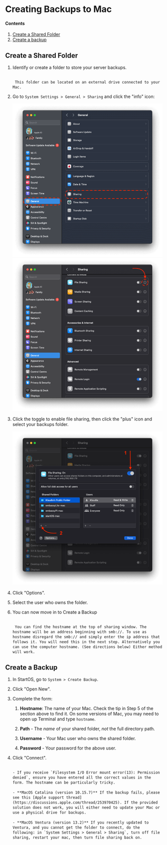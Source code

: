 # Creating Backups to Mac

#### Contents

1. [Create a Shared Folder](#create-a-shared-folder)
1. [Create a backup](#create-a-backup)

## Create a Shared Folder

1. Identify or create a folder to store your server backups.

   ```admonish tip

    This folder can be located on an external drive connected to your Mac.
   ```

1. Go to `System Settings > General > Sharing` and click the "info" icon:

    ![Sharing](./assets/backups-sharing.png)
    ![Sharing info](./assets/backups-sharing-info.png)

1. Click the toggle to enable file sharing, then click the "plus" icon and select your backups folder.

   ![Sharing info](./assets/backups-sharing-info-plus.png)


1. Click "Options".

1. Select the user who owns the folder.

1. You can now move in to Create a Backup


   ```admonish tip

    You can find the hostname at the top of sharing window. The hostname will be an address beginning with smb://. To use as hostname disregard the smb:// and simply enter the ip address that follows it. You will need this in the next step. Alternatively you can use the computer hostname. (See directions below) Either method will work.
   ```


## Create a Backup

1.  In StartOS, go to `System > Create Backup`.

1.  Click "Open New".

1.  Complete the form:

    1.  **Hostname**: The name of your Mac. Check the tip in Step 5 of the section above to find it. On some versions of Mac, you may need to open up Terminal and type `hostname`.

    1.  **Path** - The _name_ of your shared folder, _not_ the full directory path.

    1.  **Username** - Your Mac user who owns the shared folder.

    1.  **Password** - Your password for the above user.

1.  Click "Connect".

    ```admonish warning title="Troubleshooting"

    - If you receive `Filesystem I/O Error mount error(13): Permission denied`, ensure you have entered all the correct values in the form. The hostname can be particularly tricky.

    - **MacOS Catalina (version 10.15.7)** If the backup fails, please see this [Apple support thread](https://discussions.apple.com/thread/253970425). If the provided solution does not work, you will either need to update your Mac or use a physical drive for backups.

    - **MacOS Ventura (version 13.2)** If you recently updated to Ventura, and you cannot get the folder to connect, do the following: in `System Settings > General > Sharing`, turn off file sharing, restart your mac, then turn file sharing back on.
    ```
